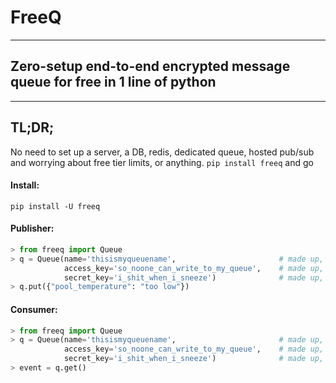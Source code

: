 # FreeQ

---

## Zero-setup end-to-end encrypted message queue for free in 1 line of python

---

## TL;DR;

No need to set up a server, a DB, redis, dedicated queue, hosted pub/sub and worrying about free tier limits, or anything.
`pip install freeq` and go

#### Install:
```shell
pip install -U freeq
```
#### Publisher:
```python
> from freeq import Queue
> q = Queue(name='thisismyqueuename',                       # made up, super unique
            access_key='so_noone_can_write_to_my_queue',    # made up, identifies the queue along with name
            secret_key='i_shit_when_i_sneeze')              # made up, never leaves the client
> q.put({"pool_temperature": "too low"})
```
#### Consumer:
```python
> from freeq import Queue
> q = Queue(name='thisismyqueuename',                       # made up, super unique
            access_key='so_noone_can_write_to_my_queue',    # made up, identifies the queue along with name
            secret_key='i_shit_when_i_sneeze')              # made up, never leaves the client
> event = q.get()
```
